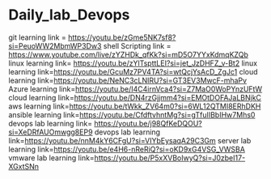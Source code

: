 # Daily_lab_Devops
git learning link = https://youtu.be/zGme5NK7sf8?si=PeuoWW2MbmWP3Dw3
shell Scripting link = https://www.youtube.com/live/zYZHDk_qfKk?si=mD5O7YYxKdmqKZQb 
linux learning link= https://youtu.be/zYlTspttLEI?si=jet_JzDHFZ_v-Bt2 linux learning 
link=https://youtu.be/GcuMz7PV4TA?si=wtQcjYsAcD_ZgJc1 cloud learning 
link=https://youtu.be/NeNC3cLNIRU?si=GT3EV3MwcF-mhaPv Azure learning 
link=https://youtu.be/I4C4irnVca4?si=Z7MaO0WoPYnzUFtW cloud learning 
link=https://youtu.be/DN4rzGjjmm4?si=EMOtDOFAJaLBNjkC aws learning 
link=https://youtu.be/tWkk_ZV64m0?si=6WL12QTMI8ERhDKH ansible learning 
link=https://youtu.be/CfdftvhntMg?si=gTfuIIBbIHw7Mhs0 devops lab learning 
link= https://youtu.be/j98QfKeDQOU?si=XeDRfAUOmwgg8EP9 devops lab learning 
link=https://youtu.be/nnM4kY6CFgU?si=VIYbEysaqA29C3Gm server lab learning 
link=https://youtu.be/e4H6-nReRiQ?si=oKD9xG4VSG_VWSBA vmware lab learning
link=https://youtu.be/P5xXVBoIwyQ?si=J0zbeI17-XGxtSNn
